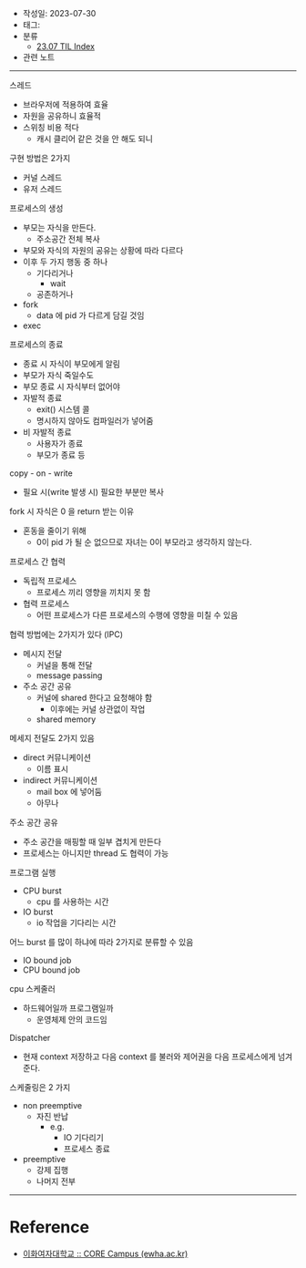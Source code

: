 - 작성일: 2023-07-30
- 태그: 
- 분류
    - [23.07 TIL Index](23.07%20TIL%20Index.md)
- 관련 노트

---

스레드

- 브라우저에 적용하여 효율
- 자원을 공유하니 효율적
- 스위칭 비용 적다
    - 캐시 클리어 같은 것을 안 해도 되니

구현 방법은 2가지

- 커널 스레드
- 유저 스레드

프로세스의 생성

- 부모는 자식을 만든다.
    - 주소공간 전체 복사
- 부모와 자식의 자원의 공유는 상황에 따라 다르다
- 이후 두 가지 행동 중 하나
    - 기다리거나
        - wait
    - 공존하거나
- fork
    - data 에 pid 가 다르게 담길 것임
- exec

프로세스의 종료

- 종료 시 자식이 부모에게 알림
- 부모가 자식 죽일수도
- 부모 종료 시 자식부터 없어야
- 자발적 종료
    - exit() 시스템 콜
    - 명시하지 않아도 컴파일러가 넣어줌
- 비 자발적 종료
    - 사용자가 종료
    - 부모가 종료 등

copy - on - write

- 필요 시(write 발생 시) 필요한 부분만 복사

fork 시 자식은 0 을 return 받는 이유

- 혼동을 줄이기 위해
    - 0이 pid 가 될 순 없으므로 자녀는 0이 부모라고 생각하지 않는다.


프로세스 간 협력

- 독립적 프로세스
    - 프로세스 끼리 영향을 끼치지 못 함
- 협력 프로세스
    - 어떤 프로세스가 다른 프로세스의 수행에 영향을 미칠 수 있음

협력 방법에는 2가지가 있다 (IPC)

- 메시지 전달
    - 커널을 통해 전달
    - message passing
- 주소 공간 공유
    - 커널에 shared 한다고 요청해야 함
        - 이후에는 커널 상관없이 작업
    - shared memory


메세지 전달도 2가지 있음

- direct 커뮤니케이션
    - 이름 표시
- indirect 커뮤니케이션
    - mail box 에 넣어둠
    - 아무나

주소 공간 공유

- 주소 공간을 매핑할 때 일부 겹치게 만든다
- 프로세스는 아니지만 thread 도 협력이 가능

프로그램 실행

- CPU burst
    - cpu 를 사용하는 시간
- IO burst 
    - io 작업을 기다리는 시간

어느 burst 를 많이 하냐에 따라 2가지로 분류할 수 있음

- IO bound job
- CPU bound job

cpu 스케줄러

- 하드웨어일까 프로그램일까
    - 운영체제 안의 코드임

Dispatcher

- 현재 context 저장하고 다음 context 를 불러와 제어권을 다음 프로세스에게 넘겨준다.


스케줄링은 2 가지

- non preemptive
    - 자진 반납
        - e.g.
            - IO 기다리기
            - 프로세스 종료
- preemptive
    - 강제 집행
    - 나머지 전부


---

# Reference

-  [이화여자대학교 :: CORE Campus (ewha.ac.kr)](https://core.ewha.ac.kr/publicview/C0101020140321144554159683?vmode=f)